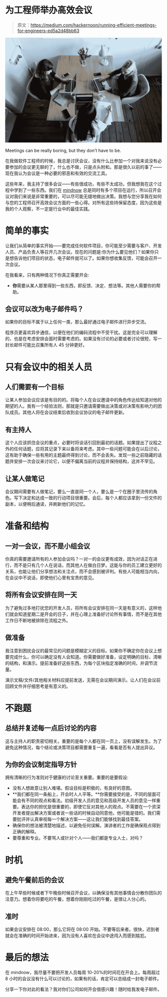 # 为工程师举办高效会议

> 原文：<https://medium.com/hackernoon/running-efficient-meetings-for-engineers-ed5a2d48bb63>

![](img/b125b7e5c79d55eea1f7ca75620c1294.png)

Meetings can be really boring, but they don’t have to be.

在我做软件工程师的时候，我总是讨厌会议，没有什么比参加一个对我来说没有必要参加的会议更无聊的了，什么也不做，只是点头附和。那是很久以前的事了——现在我认为会议是一种必要的邪恶和有效的交流工具。

这些年来，我主持了很多会议——有些很成功，有些不太成功，但我想我在这个过程中学到了一些东西。我们在 [mindnow](https://mindnow.io/) 总是同时有多个项目在运行，所以召开会议对我们来说是非常重要的，可以尽可能无缝地做出决策。我想与您分享我在如何与您的工程师召开高效会议方面的一些心得。对所有这些持保留态度，因为这些是我的个人观察，不一定是行业中的最佳实践。

# 简单的事实

让我们从简单的事实开始——要完成任何软件项目，你可能至少需要与客户、开发人员、产品负责人等召开几次会议。现在的问题是:你为什么要见他们？如果你只是想告诉他们项目的状态，电子邮件就可以了。如果你想收集反馈，可能会召开一次会议。

在我看来，只有两种情况下你真正需要开会:
- **你**需要从某人那里得到一些东西，即反馈、决定、想法等。其他人需要你的帮助。

## 会议可以改为电子邮件吗？

如果你的目标不属于以上任何一类，那么最好通过电子邮件进行异步交流。

程序员更喜欢异步通信，以便在他们的编码流程中不受干扰。这是完全可以理解的，也是在考虑安排会面时需要考虑的。如果没有讨论的必要或者讨论很短，写一封长邮件可能比召集所有人 45 分钟更好。

# 只有会议中的相关人员

## 人们需要有一个目标

让某人参加会议应该是有目的的。将每个人在会议邀请中的角色传达给知道对他的期望的人。我有一个经验法则，那就是只邀请需要做出决策或对决策有影响力的团队成员。其他人将在会议结束后收到会议协议的电子邮件更新。

## 有主持人

这个人应该抓住会议的重点，必要时将谈话引回到最初的话题。如果提出了议程之外的任何话题，应将其记录下来以备将来考虑。其中一些问题可能会在以后讨论，这有助于确保一些有用的主题最终得到讨论，而不会丢失。发现一些之前隐藏的话题并安排一次会议来讨论它，以便不偏离当前的议程并保持结构，这并不罕见。

## 让某人做笔记

会议期间需要有人做笔记，要么一直是同一个人，要么是一个在圈子里流传的角色。写下决定和达成一致的行动项目很重要。会后，每个人都应该拿到一份文件的副本，以便稍后通读，并刷新他们的记忆。

# 准备和结构

## 一对一会议，而不是小组会议

你真的需要邀请所有的人参加会议吗？一对一的会议更有成效，因为对话正在进行，而不是只有几个人在说话，而其他人在做白日梦。这能与你的员工建立更好的关系，也能让他们分享想法和关注点，而不会感到被评判。有些人可能相当内向，在会议中不说话，即使他们心里有宝贵的意见。

## 将所有会议安排在同一天

为了避免过多地打扰您的开发人员，将所有会议安排在同一天是有意义的，这样他们就会知道星期二是开会的日子，并在心理上准备好讨论所有事情，而不是在其他工作日不断地被排除在流程之外。

## 做准备

我注意到困扰会议的最常见的问题是模糊定义的目标。如果你不确定你在会议上想要完成什么，你可以确定没有人会知道。你需要做好准备，设定明确的目标，清晰的结构，和演示。提前准备好这些东西，为每个区块指定准确的时间，并调节流量。

演示文稿/文件/其他相关材料应提前发送，无需在会议期间演示。让人们在会议前回顾文件并仔细思考是有意义的。

# 不跑题

## 总结并复述每一点后讨论的内容

这与主持人的职责密切相关。重要的是每个人都在同一页上，没有误解发生。为了避免这种情况，每个结论或决策项目都需要重复一遍，看看是否有人提出异议。

## 为你的会议制定指导方针

拥有清晰的行为准则对于健康的讨论至关重要。重要的是要假设:

*   没有人想故意让别人难堪。假设目标是积极的，有良好的意图。
*   **我们都在同一条船上，开会时人人平等。**你需要接受的是，不同的层面可能会有不同的观点和看法。初级开发人员的意见和高级开发人员的意见一样重要。表达你的担忧是很重要的，即使它反对其他人的观点。不需要在一个资深开发者提出解决方案或者说一些话的时候自动同意他，他可能是错的。我们需要批评并认真审视每一个解决方案——这让我们能够找到最佳答案。
*   确保你的想法被清楚地描述，以避免任何误解。演讲者的工作是确保观点得到正确的解释。
*   要尊重和专业。不要骂人或针对个人——我们都是专业人士，对吗？

# 时机

## 避免午餐前后的会议

在上午早些时候或者下午晚些时候召开会议，以确保没有其他事情会分散你团队的注意力。想着你将要吃的午餐，想着你刚刚吃过的午餐，是很让人分心的。

## 准时

如果会议安排在 08:00，那么它将在 08:00 开始。不要等后来者。很快，迟到者就会在准确的时间开始进来，因为没有人喜欢在会议中途闯入而感到尴尬。

# 最后的想法

在 mindnow，我尽量不要把开发人员每周 10-20%的时间花在开会上。每周超过 8 小时的会议没有什么可以讨论的，如果有的话，肯定可以总结成一封电子邮件。

分享一下你对此的看法？我对你们公司如何开会很感兴趣！随时给我发电子邮件。
